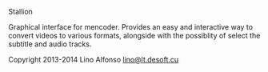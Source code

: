 Stallion

Graphical interface for mencoder. Provides an easy and interactive way to convert videos to various formats,
alongside with the possiblity of select the subtitle and audio tracks.

Copyright 2013-2014 Lino Alfonso <lino@lt.desoft.cu>
